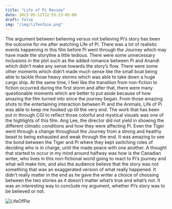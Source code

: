 ```yaml
---
title: "Life of Pi Review"
date: 2023-05-12T22:53:23-05:00
draft: false
img: "/img/lifeofpie.png"
---
```


The argument between believing versus not believing Pi’s story has been the outcome for me after watching Life of Pi. There was a lot of realistic events happening in this film before Pi went through the Journey which may have made the storyline a little tedious. There were some unnecessary inclusions in the plot such as the added romance between Pi and Anandi which didn’t make any sense towards the story’s flow. There were some other moments which didn’t made much sense like the small boat being able to tackle those heavy storms which was able to take down a huge cargo ship. At the same time, I feel like the transition from non-fiction to fiction occurred during the first storm and after that, there were many questionable moments which are better to put aside because of how amazing the film turned into since the journey began. From those amazing shots to the entertaining interaction between Pi and the Animals, Life of Pi was able to keep me hooked up till the very end. The work that has been put in through CGI to reflect those colorful and mystical visuals was one of the highlights of this film. Ang Lee, the director did not yield in showing the different climatic conditions and how they were affecting Pi. Even the Tiger went through a change throughout the Journey from a strong and healthy beast to being exhausted and weak through the end. It was amazing to see the bond between the Tiger and Pi where they kept switching roles of deciding who is in charge, until the made peace with one another. A thought that started to occur in my mind around halfway was how is the Canadian writer, who lives in this non-fictional world going to react to Pi’s journey and what will make him, and also the audience believe that the story was not something that was an exaggerated version of what really happened. It didn’t really matter in the end as he gave the writer a choice of choosing between the two stories as it doesn’t matter what’s true and what’s not. It was an interesting way to conclude my argument, whether Pi’s story was to be believed or not. 

![LifeOfPie](/img/lifeofpie.png)
